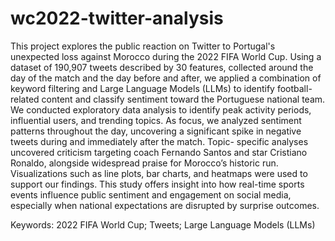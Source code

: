 # wc2022-twitter-analysis
This project explores the public reaction on Twitter to Portugal's unexpected loss against Morocco during the 2022 FIFA World Cup. Using a dataset of 190,907 tweets described by 30 features, collected around the day of the match and the day before and after, we applied a combination of keyword filtering and Large Language Models (LLMs) to identify football-related content and classify sentiment toward the Portuguese national team. We conducted exploratory data analysis to identify peak activity periods, influential users, and trending topics. As focus, we analyzed sentiment patterns throughout the day, uncovering a significant spike in negative tweets during and immediately after the match. Topic- specific analyses uncovered criticism targeting coach Fernando Santos and star Cristiano Ronaldo, alongside widespread praise for Morocco’s historic run. Visualizations such as line plots, bar charts, and heatmaps were used to support our findings. This study offers insight into how real-time sports events influence public sentiment and engagement on social media, especially when national expectations are disrupted by surprise outcomes.

Keywords: 2022 FIFA World Cup; Tweets; Large Language Models (LLMs)
